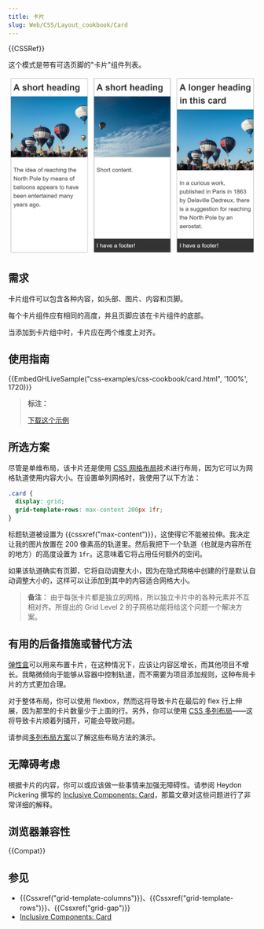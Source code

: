 ```yaml
---
title: 卡片
slug: Web/CSS/Layout_cookbook/Card
---
```


{{CSSRef}}

这个模式是带有可选页脚的"卡片"组件列表。

![Three card components in a row](cards.png)

## 需求

卡片组件可以包含各种内容，如头部、图片、内容和页脚。

每个卡片组件应有相同的高度，并且页脚应该在卡片组件的底部。

当添加到卡片组中时，卡片应在两个维度上对齐。

## 使用指南

{{EmbedGHLiveSample("css-examples/css-cookbook/card.html", '100%', 1720)}}

> **标注：**
>
> [下载这个示例](https://github.com/mdn/css-examples/blob/main/css-cookbook/card--download.html)

## 所选方案

尽管是单维布局，该卡片还是使用 [CSS 网格布局](/zh-CN/docs/Web/CSS/CSS_grid_layout)技术进行布局，因为它可以为网格轨道使用内容大小。在设置单列网格时，我使用了以下方法：

```css
.card {
  display: grid;
  grid-template-rows: max-content 200px 1fr;
}
```

标题轨道被设置为 {{cssxref("max-content")}}，这使得它不能被拉伸。我决定让我的图片放置在 200 像素高的轨道里。然后我把下一个轨道（也就是内容所在的地方）的高度设置为 `1fr`。这意味着它将占用任何额外的空间。

如果该轨道确实有页脚，它将自动调整大小，因为在隐式网格中创建的行是默认自动调整大小的，这样可以让添加到其中的内容适合网格大小。

> **备注：** 由于每张卡片都是独立的网格，所以独立卡片中的各种元素并不互相对齐。所提出的 Grid Level 2 的子网格功能将给这个问题一个解决方案。

## 有用的后备措施或替代方法

[弹性盒](/zh-CN/docs/Web/CSS/CSS_flexible_box_layout)可以用来布置卡片，在这种情况下，应该让内容区增长，而其他项目不增长。我略微倾向于能够从容器中控制轨道，而不需要为项目添加规则，这种布局卡片的方式更加合理。

对于整体布局，你可以使用 flexbox，然而这将导致卡片在最后的 flex 行上伸展，因为那里的卡片数量少于上面的行。另外，你可以使用 [CSS 多列布局](/zh-CN/docs/Web/CSS/CSS_multicol_layout)——这将导致卡片顺着列铺开，可能会导致问题。

请参阅[多列布局方案](/zh-CN/docs/Web/CSS/Layout_cookbook/Column_layouts)以了解这些布局方法的演示。

## 无障碍考虑

根据卡片的内容，你可以或应该做一些事情来加强无障碍性。请参阅 Heydon Pickering 撰写的 [Inclusive Components: Card](https://inclusive-components.design/cards/)，那篇文章对这些问题进行了非常详细的解释。

## 浏览器兼容性

{{Compat}}

## 参见

- {{Cssxref("grid-template-columns")}}、{{Cssxref("grid-template-rows")}}、{{Cssxref("grid-gap")}}
- [Inclusive Components: Card](https://inclusive-components.design/cards/)
